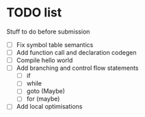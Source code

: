 # TODO list

Stuff to do before submission

- [ ] Fix symbol table semantics
- [ ] Add function call and declaration codegen
- [ ] Compile hello world
- [ ] Add branching and control flow statements
  - [ ] if
  - [ ] while
  - [ ] goto (Maybe)
  - [ ] for (maybe)
- [ ] Add local optimisations

